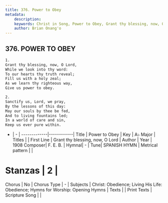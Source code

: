 ```yaml
---
title: 376. Power to Obey
metadata:
    description: 
    keywords: Christ in Song, Power to Obey, Grant thy blessing, now, O Lord, 
    author: Brian Onang'o
---
```



## 376. POWER TO OBEY

```txt
1.
Grant thy blessing, now, O Lord,
While we look into thy word:
To our hearts thy truth reveal;
Fill us with a holy zeal;
As we learn thy righteous way,
Give us power to obey.

2.
Sanctify us, Lord, we pray,
By the lessons of this day:
May our souls by thee be fed,
And to living fountains led;
In a world of care and sin,
Keep us ever pure within.

```

- |   -  |
-------------|------------|
Title | Power to Obey |
Key | A♭ Major |
Titles |  |
First Line | Grant thy blessing, now, O Lord |
Author | 
Year | 1908
Composer| F. E. B. |
Hymnal|  - |
Tune| SPANISH HYMN |
Metrical pattern | |
# Stanzas | 2 |
Chorus | No |
Chorus Type | - |
Subjects | Christ: Obedience; Living His Life: Obedience; Hymns for Worship: Opening Hymns |
Texts |  |
Print Texts | 
Scripture Song |  |
  
